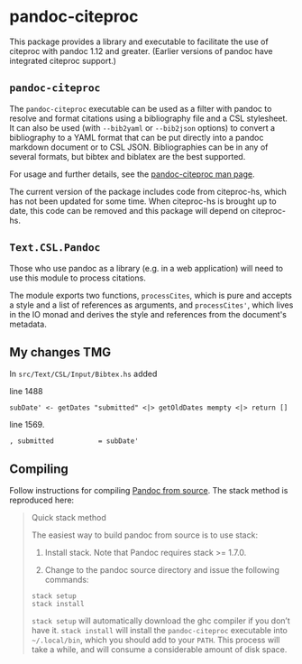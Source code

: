 pandoc-citeproc
===============

This package provides a library and executable to facilitate the use of
citeproc with pandoc 1.12 and greater.  (Earlier versions of pandoc have
integrated citeproc support.)

`pandoc-citeproc`
-----------------

The `pandoc-citeproc` executable can be used as a filter with pandoc to
resolve and format citations using a bibliography file and a CSL
stylesheet.  It can also be used (with `--bib2yaml` or `--bib2json`
options) to convert a bibliography to a YAML format that can be put
directly into a pandoc markdown document or to CSL JSON.  Bibliographies
can be in any of several formats, but bibtex and biblatex are the best
supported.

For usage and further details, see the [pandoc-citeproc man
page](https://github.com/jgm/pandoc-citeproc/blob/master/man/pandoc-citeproc.1.md).

The current version of the package includes code from citeproc-hs,
which has not been updated for some time.  When citeproc-hs is brought
up to date, this code can be removed and this package will depend
on citeproc-hs.

`Text.CSL.Pandoc`
-----------------

Those who use pandoc as a library (e.g. in a web application) will
need to use this module to process citations.

The module exports two functions, `processCites`, which is pure and
accepts a style and a list of references as arguments, and
`processCites'`, which lives in the IO monad and derives the style
and references from the document's metadata.

My changes **TMG**
------------------

In `src/Text/CSL/Input/Bibtex.hs` added 

line 1488
````
subDate' <- getDates "submitted" <|> getOldDates mempty <|> return []
````

line 1569.

````
, submitted           = subDate'
````


Compiling
---------
Follow instructions for compiling [Pandoc from source](https://pandoc.org/installing.html#compiling-from-source). The stack method is reproduced here:

> Quick stack method
> 
> The easiest way to build pandoc from source is to use stack:
> 
> 1. Install stack. Note that Pandoc requires stack >= 1.7.0.
> 
> 2. Change to the pandoc source directory and issue the following commands:
> 
> ````
> stack setup
> stack install
> ````
> 
> `stack setup` will automatically download the ghc compiler if you don’t have it. `stack install` will install the `pandoc-citeproc` executable into `~/.local/bin`, which you should add to your `PATH`. This process will take a while, and will consume a considerable amount of disk space.

